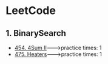 # LeetCode      
      
## 1. BinarySearch     

* [454. 4Sum II](https://github.com/benny201/LeetCode-Notes-and-Codes/tree/master/454.%204Sum%20II "454. 4Sum II")--->practice times: 1
* [475. Heaters](https://github.com/benny201/LeetCode-Notes-and-Codes/tree/master/475.%20Heaters "475. Heaters")--->practice times: 1



